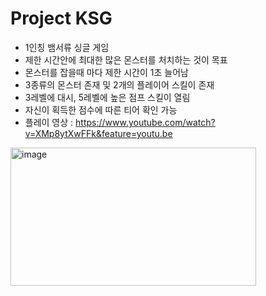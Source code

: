 # Project KSG

- 1인칭 뱀서류 싱글 게임
- 제한 시간안에 최대한 많은 몬스터를 처치하는 것이 목표
- 몬스터를 잡을때 마다 제한 시간이 1초 늘어남
- 3종류의 몬스터 존재 및 2개의 플레이어 스킬이 존재
- 3레벨에 대시, 5레벨에 높은 점프 스킬이 열림
- 자신이 획득한 점수에 따른 티어 확인 가능
- 플레이 영상 : https://www.youtube.com/watch?v=XMp8ytXwFFk&feature=youtu.be

<img width="393" height="221" alt="image" src="https://github.com/user-attachments/assets/3c49aaf2-4116-446c-9fc0-a502ec23efc5" />
